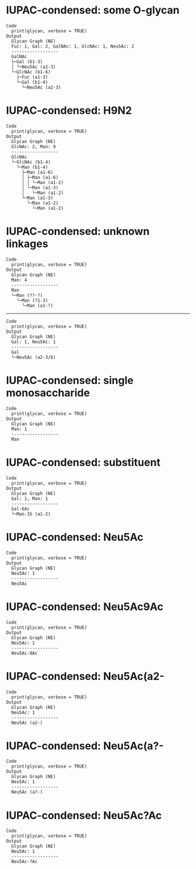 # IUPAC-condensed: some O-glycan

    Code
      print(glycan, verbose = TRUE)
    Output
      Glycan Graph (NE)
      Fuc: 1, Gal: 2, GalNAc: 1, GlcNAc: 1, Neu5Ac: 2
      ------------------
      GalNAc
      ├─Gal (b1-3)
      │ └─Neu5Ac (a2-3)
      └─GlcNAc (b1-6)
        ├─Fuc (a1-3)
        └─Gal (b1-4)
          └─Neu5Ac (a2-3)

# IUPAC-condensed: H9N2

    Code
      print(glycan, verbose = TRUE)
    Output
      Glycan Graph (NE)
      GlcNAc: 2, Man: 9
      ------------------
      GlcNAc
      └─GlcNAc (b1-4)
        └─Man (b1-4)
          ├─Man (a1-6)
          │ ├─Man (a1-6)
          │ │ └─Man (a1-2)
          │ └─Man (a1-3)
          │   └─Man (a1-2)
          └─Man (a1-3)
            └─Man (a1-2)
              └─Man (a1-2)

# IUPAC-condensed: unknown linkages

    Code
      print(glycan, verbose = TRUE)
    Output
      Glycan Graph (NE)
      Man: 4
      ------------------
      Man
      └─Man (??-?)
        └─Man (?1-3)
          └─Man (a1-?)

---

    Code
      print(glycan, verbose = TRUE)
    Output
      Glycan Graph (NE)
      Gal: 1, Neu5Ac: 1
      ------------------
      Gal
      └─Neu5Ac (a2-3/6)

# IUPAC-condensed: single monosaccharide

    Code
      print(glycan, verbose = TRUE)
    Output
      Glycan Graph (NE)
      Man: 1
      ------------------
      Man

# IUPAC-condensed: substituent

    Code
      print(glycan, verbose = TRUE)
    Output
      Glycan Graph (NE)
      Gal: 1, Man: 1
      ------------------
      Gal-6Ac
      └─Man-3S (a1-2)

# IUPAC-condensed: Neu5Ac

    Code
      print(glycan, verbose = TRUE)
    Output
      Glycan Graph (NE)
      Neu5Ac: 1
      ------------------
      Neu5Ac

# IUPAC-condensed: Neu5Ac9Ac

    Code
      print(glycan, verbose = TRUE)
    Output
      Glycan Graph (NE)
      Neu5Ac: 1
      ------------------
      Neu5Ac-9Ac

# IUPAC-condensed: Neu5Ac(a2-

    Code
      print(glycan, verbose = TRUE)
    Output
      Glycan Graph (NE)
      Neu5Ac: 1
      ------------------
      Neu5Ac (a2-)

# IUPAC-condensed: Neu5Ac(a?-

    Code
      print(glycan, verbose = TRUE)
    Output
      Glycan Graph (NE)
      Neu5Ac: 1
      ------------------
      Neu5Ac (a?-)

# IUPAC-condensed: Neu5Ac?Ac

    Code
      print(glycan, verbose = TRUE)
    Output
      Glycan Graph (NE)
      Neu5Ac: 1
      ------------------
      Neu5Ac-?Ac

